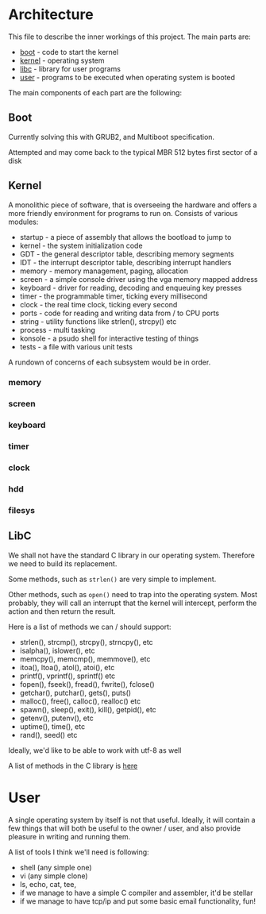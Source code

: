 

# Architecture

This file to describe the inner workings of this project. The main parts are:

* [boot](#boot) - code to start the kernel
* [kernel](#kernel) - operating system
* [libc](#libc) - library for user programs
* [user](#user) - programs to be executed when operating system is booted

The main components of each part are the following:

## Boot<a id="boot"></a>

Currently solving this with GRUB2, and Multiboot specification.

Attempted and may come back to the typical MBR 512 bytes first sector of a disk

## Kernel<a id="kernel"></a>

A monolithic piece of software, that is overseeing the hardware and offers
a more friendly environment for programs to run on. Consists of various 
modules:

* startup - a piece of assembly that allows the bootload to jump to
* kernel - the system initialization code
* GDT - the general descriptor table, describing memory segments
* IDT - the interrupt descriptor table, describing interrupt handlers
* memory - memory management, paging, allocation
* screen - a simple console driver using the vga memory mapped address
* keyboard - driver for reading, decoding and enqueuing key presses
* timer - the programmable timer, ticking every millisecond
* clock - the real time clock, ticking every second
* ports - code for reading and writing data from / to CPU ports
* string - utility functions like strlen(), strcpy() etc
* process - multi tasking
* konsole - a psudo shell for interactive testing of things
* tests - a file with various unit tests

A rundown of concerns of each subsystem would be in order.

### memory

### screen

### keyboard

### timer

### clock

### hdd

### filesys

## LibC<a id="libc"></a>

We shall not have the standard C library in our operating system.
Therefore we need to build its replacement. 

Some methods, such as `strlen()` are very simple to implement.

Other methods, such as `open()` need to trap into the operating system.
Most probably, they will call an interrupt that the kernel will 
intercept, perform the action and then return the result.

Here is a list of methods we can / should support:

* strlen(), strcmp(), strcpy(), strncpy(), etc
* isalpha(), islower(), etc
* memcpy(), memcmp(), memmove(), etc
* itoa(), ltoa(), atol(), atoi(), etc
* printf(), vprintf(), sprintf() etc
* fopen(), fseek(), fread(), fwrite(), fclose()
* getchar(), putchar(), gets(), puts()
* malloc(), free(), calloc(), realloc() etc
* spawn(), sleep(), exit(), kill(), getpid(), etc
* getenv(), putenv(), etc
* uptime(), time(), etc
* rand(), seed() etc

Ideally, we'd like to be able to work with utf-8 as well

A list of methods in the C library is [here](https://www.gnu.org/software/libc/manual/html_node/Function-Index.html)

# User<a id="user"></a>

A single operating system by itself is not that useful. Ideally,
it will contain a few things that will both be useful to the owner / user, 
and also provide pleasure in writing and running them.

A list of tools I think we'll need is following:

* shell (any simple one)
* vi (any simple clone)
* ls, echo, cat, tee, 
* if we manage to have a simple C compiler and assembler, it'd be stellar
* if we manage to have tcp/ip and put some basic email functionality, fun!



